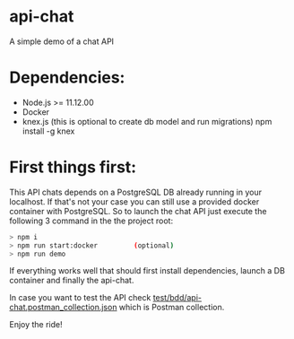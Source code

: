 # api-chat
A simple demo of a chat API

# Dependencies:

* Node.js >= 11.12.00
* Docker
* knex.js (this is optional to create db model and run migrations) npm install -g knex

# First things first:
This API chats depends on a PostgreSQL DB already running in your localhost. If that's not your case you can still use a provided docker container with PostgreSQL.
So to launch the chat API just execute the following 3 command in the the project root:

```bash
> npm i
> npm run start:docker         (optional)
> npm run demo
```

If everything works well that should first install dependencies, launch a DB container and finally the api-chat.

In case you want to test the API check [test/bdd/api-chat.postman_collection.json](test/bdd/api-chat.postman_collection.json) which is Postman collection.

Enjoy the ride!
